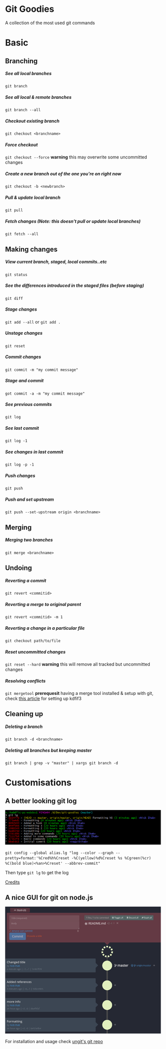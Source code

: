 # Git Goodies
A collection of the most used git commands
# Basic
## Branching

##### See all local branches
`git branch`

##### See all local & remote branches
`git branch --all`

##### Checkout existing branch
`git checkout <branchname>`

##### Force checkout
`git checkout --force` **warning** this may overwrite some uncommitted changes

##### Create a new branch out of the one you're on right now 
`git checkout -b <newbranch>`

##### Pull & update local branch
`git pull`

##### Fetch changes (Note: this doesn't pull or update local branches)
`git fetch --all`


## Making changes
##### View current branch, staged, local commits..etc
`git status`

##### See the differences introduced in the staged files (before staging)
`git diff`

##### Stage changes
`git add --all` or `git add .`

##### Unstage changes
`git reset`

##### Commit changes
`git commit -m "my commit message"`

##### Stage and commit
`got commit -a -m "my commit message"`

##### See previous commits
`git log`

##### See last commit
`git log -1`

##### See changes in last commit
`git log -p -1`

##### Push changes
`git push`

##### Push and set upstream
`git push --set-upstream origin <branchname>`

## Merging
##### Merging two branches
`git merge <branchname>`

## Undoing
##### Reverting a commit
`git revert <commitid>`

##### Reverting a merge to original parent
`git revert <commitid> -m 1`

##### Reverting a change in a particular file
`git checkout path/to/file`

##### Reset uncommitted changes
`git reset --hard` **warning** this will remove all tracked but uncommitted changes

##### Resolving conflicts
`git mergetool` **prerequesit** having a merge tool installed & setup with git, check [this article](https://www.linkedin.com/pulse/git-bash-tips-tricks-naguib-ihab/?lipi=urn%3Ali%3Apage%3Ad_flagship3_profile_view_base_post_details%3BH1ylzOTFQ5ex6cw1yhOwTg%3D%3D) for setting up kdfif3

## Cleaning up
##### Deleting a branch
`git branch -d <branchname>`

##### Deleting all branches but keeping master
`git branch | grep -v "master" | xargs git branch -d`

# Customisations
## A better looking git log
![git-lg](https://raw.githubusercontent.com/naguibihab/git-cheat-sheet/master/assets/git-lg.png)

`git config --global alias.lg "log --color --graph --pretty=format:'%Cred%h%Creset -%C(yellow)%d%Creset %s %Cgreen(%cr) %C(bold blue)<%an>%Creset' --abbrev-commit"`

Then type `git lg` to get the log

[Credits](https://coderwall.com/p/euwpig/a-better-git-log)

## A nice GUI for git on node.js
![git-lg](https://raw.githubusercontent.com/naguibihab/git-cheat-sheet/master/assets/ungit.png)

For installation and usage check [ungit's git repo](https://github.com/FredrikNoren/ungit)